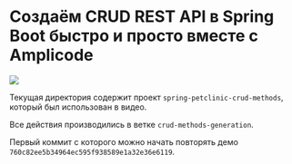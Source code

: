 # Создаём CRUD REST API в Spring Boot быстро и просто вместе с Amplicode

[![](https://i3.ytimg.com/vi/ManmKRvr4aY/maxresdefault.jpg)](https://youtu.be/ManmKRvr4aY)

Текущая директория содержит проект `spring-petclinic-crud-methods`, который был использован в видео. 

Все действия производились в ветке `crud-methods-generation`. 

Первый коммит с которого можно начать повторять демо `760c82ee5b34964ec595f938589e1a32e36e6119`.
